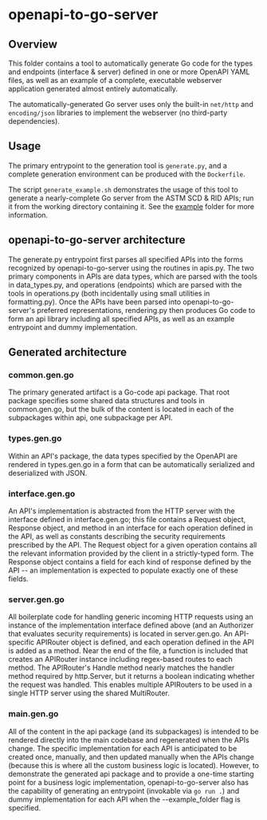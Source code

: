 # openapi-to-go-server

## Overview

This folder contains a tool to automatically generate Go code for the types and endpoints (interface & server) defined in one or more OpenAPI YAML files, as well as an example of a complete, executable webserver application generated almost entirely automatically.

The automatically-generated Go server uses only the built-in `net/http` and `encoding/json` libraries to implement the webserver (no third-party dependencies).

## Usage

The primary entrypoint to the generation tool is `generate.py`, and a complete generation environment can be produced with the `Dockerfile`.

The script `generate_example.sh` demonstrates the usage of this tool to generate a nearly-complete Go server from the ASTM SCD & RID APIs; run it from the working directory containing it.  See the [example](./example) folder for more information.

## openapi-to-go-server architecture

The generate.py entrypoint first parses all specified APIs into the forms recognized by openapi-to-go-server using the routines in apis.py.  The two primary components in APIs are data types, which are parsed with the tools in data_types.py, and operations (endpoints) which are parsed with the tools in operations.py (both incidentally using small utilities in formatting.py).  Once the APIs have been parsed into openapi-to-go-server's preferred representations, rendering.py then produces Go code to form an api library including all specified APIs, as well as an example entrypoint and dummy implementation.

## Generated architecture

### common.gen.go

The primary generated artifact is a Go-code api package.  That root package specifies some shared data structures and tools in common.gen.go, but the bulk of the content is located in each of the subpackages within api, one subpackage per API.

### types.gen.go

Within an API's package, the data types specified by the OpenAPI are rendered in types.gen.go in a form that can be automatically serialized and deserialized with JSON.

### interface.gen.go

An API's implementation is abstracted from the HTTP server with the interface defined in interface.gen.go; this file contains a Request object, Response object, and method in an interface for each operation defined in the API, as well as constants describing the security requirements prescribed by the API.  The Request object for a given operation contains all the relevant information provided by the client in a strictly-typed form.  The Response object contains a field for each kind of response defined by the API -- an implementation is expected to populate exactly one of these fields.

### server.gen.go

All boilerplate code for handling generic incoming HTTP requests using an instance of the implementation interface defined above (and an Authorizer that evaluates security requirements) is located in server.gen.go.  An API-specific APIRouter object is defined, and each operation defined in the API is added as a method.  Near the end of the file, a function is included that creates an APIRouter instance including regex-based routes to each method.  The APIRouter's Handle method nearly matches the handler method required by http.Server, but it returns a boolean indicating whether the request was handled.  This enables multiple APIRouters to be used in a single HTTP server using the shared MultiRouter.

### main.gen.go

All of the content in the api package (and its subpackages) is intended to be rendered directly into the main codebase and regenerated when the APIs change.  The specific implementation for each API is anticipated to be created once, manually, and then updated manually when the APIs change (because this is where all the custom business logic is located).  However, to demonstrate the generated api package and to provide a one-time starting point for a business logic implementation, openapi-to-go-server also has the capability of generating an entrypoint (invokable via `go run .`) and dummy implementation for each API when the --example_folder flag is specified.
